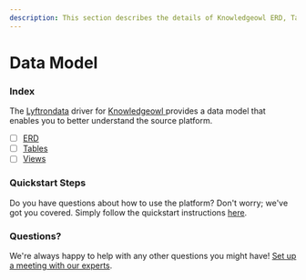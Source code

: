```yaml
---
description: This section describes the details of Knowledgeowl ERD, Tables, and Views.
---
```


# Data Model

### Index

The  [Lyftrondata](https://www.lyftrondata.com/) driver for [Knowledgeowl](https://www.lyftrondata.com/integration/knowledgeowl/)[ ](https://www.lyftrondata.com/integration/knowledgeowl/)provides a data model that enables you to better understand the source platform.

* [ ] [ERD](../../../business-analytics/knowledgeowl/data-model/erd.md)
* [ ] [Tables](../../../business-analytics/knowledgeowl/data-model/tables.md)
* [ ] [Views](../../../business-analytics/knowledgeowl/data-model/views.md)

### Quickstart Steps

Do you have questions about how to use the platform? Don't worry; we've got you covered. Simply follow the quickstart instructions [here](../../../../quickstart-steps.md).

### Questions? <a href="#questions" id="questions"></a>

We're always happy to help with any other questions you might have! [Set up a meeting with our experts](https://www.lyftrondata.com/book-a-meeting/).

